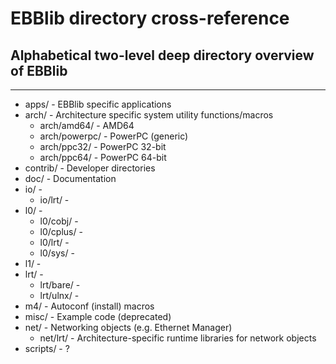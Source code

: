 # EBBlib directory cross-reference
## Alphabetical two-level deep directory overview of EBBlib
------------------

* apps/ -           EBBlib specific applications
* arch/ -           Architecture specific system utility functions/macros
  * arch/amd64/ -   AMD64
  * arch/powerpc/ - PowerPC (generic)
  * arch/ppc32/ -   PowerPC 32-bit
  * arch/ppc64/ -   PowerPC 64-bit
* contrib/  -       Developer directories
* doc/ -            Documentation
* io/ -
  * io/lrt/ -
* l0/ -
  * l0/cobj/ -
  * l0/cplus/ -
  * l0/lrt/ -
  * l0/sys/ -
* l1/ -
* lrt/ -
  * lrt/bare/ -
  * lrt/ulnx/ -
* m4/ -             Autoconf (install) macros
* misc/ -           Example code (deprecated)
* net/ -            Networking objects (e.g. Ethernet Manager)
  * net/lrt/ -      Architecture-specific runtime libraries for network objects
* scripts/ - ?

